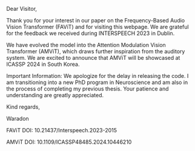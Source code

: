 Dear Visitor,

Thank you for your interest in our paper on the Frequency-Based Audio Vision Transformer (FAViT) and for visiting this webpage. We are grateful for the feedback we received during INTERSPEECH 2023 in Dublin. 

We have evolved the model into the Attention Modulation Vision Transformer (AMViT), which draws further inspiration from the auditory system. We are excited to announce that AMViT will be showcased at ICASSP 2024 in South Korea.

Important Information: We apologize for the delay in releasing the code. I am transitioning into a new PhD program in Neuroscience and am also in the process of completing my previous thesis. Your patience and understanding are greatly appreciated.

Kind regards,

Waradon

FAViT DOI: 10.21437/Interspeech.2023-2015

AMViT DOI: 10.1109/ICASSP48485.2024.10446210
